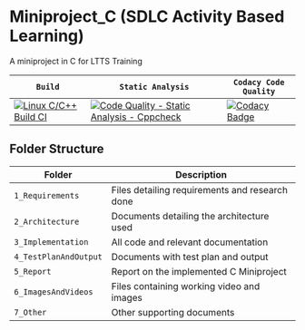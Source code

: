# Miniproject_C (SDLC Activity Based Learning)
A miniproject in C for LTTS Training

`Build` | `Static Analysis` | `Codacy Code Quality` |
--------|-------------------|-----------------------|
[![Linux C/C++ Build CI](https://github.com/Gobikumaar-Sivagnanam/Miniproject_C/actions/workflows/Linux_c-cpp.yml/badge.svg)](https://github.com/Gobikumaar-Sivagnanam/Miniproject_C/actions/workflows/Linux_c-cpp.yml) | [![Code Quality - Static Analysis - Cppcheck](https://github.com/Gobikumaar-Sivagnanam/Miniproject_C/actions/workflows/cpp-check.yml/badge.svg)](https://github.com/Gobikumaar-Sivagnanam/Miniproject_C/actions/workflows/cpp-check.yml) | [![Codacy Badge](https://app.codacy.com/project/badge/Grade/c4d73f97667d4050bc88b341571bfc1d)](https://www.codacy.com/gh/Gobikumaar-Sivagnanam/Miniproject_C/dashboard?utm_source=github.com&amp;utm_medium=referral&amp;utm_content=Gobikumaar-Sivagnanam/Miniproject_C&amp;utm_campaign=Badge_Grade)

## Folder Structure
Folder               | Description
---------------------|---------------------------------------------------
`1_Requirements`     | Files detailing requirements and research done
`2_Architecture`     | Documents detailing the architecture used
`3_Implementation`   | All code and relevant documentation
`4_TestPlanAndOutput`| Documents with test plan and output
`5_Report`           | Report on the implemented C Miniproject
`6_ImagesAndVideos`  | Files containing working video and images
`7_Other`            | Other supporting documents